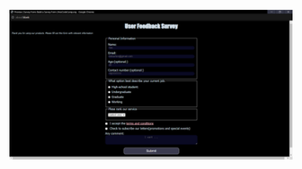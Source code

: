 ![A glace of our survey](https://github.com/chaw-thiri/Responsive-Web-Design/blob/main/customer%20feedback%20survey/Screenshot%20(336).png)
